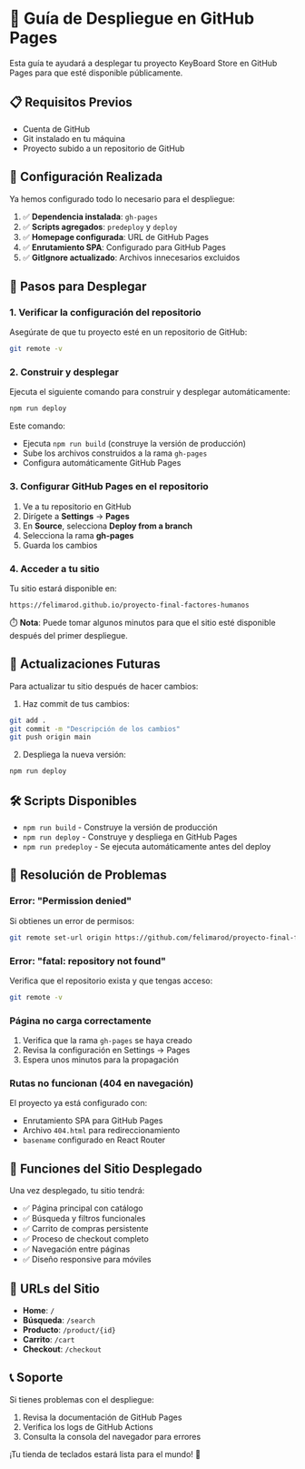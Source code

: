 # 🚀 Guía de Despliegue en GitHub Pages

Esta guía te ayudará a desplegar tu proyecto KeyBoard Store en GitHub Pages para que esté disponible públicamente.

## 📋 Requisitos Previos

- Cuenta de GitHub
- Git instalado en tu máquina
- Proyecto subido a un repositorio de GitHub

## 🔧 Configuración Realizada

Ya hemos configurado todo lo necesario para el despliegue:

1. ✅ **Dependencia instalada**: `gh-pages`
2. ✅ **Scripts agregados**: `predeploy` y `deploy`
3. ✅ **Homepage configurada**: URL de GitHub Pages
4. ✅ **Enrutamiento SPA**: Configurado para GitHub Pages
5. ✅ **GitIgnore actualizado**: Archivos innecesarios excluidos

## 🚀 Pasos para Desplegar

### 1. Verificar la configuración del repositorio
Asegúrate de que tu proyecto esté en un repositorio de GitHub:
```bash
git remote -v
```

### 2. Construir y desplegar
Ejecuta el siguiente comando para construir y desplegar automáticamente:
```bash
npm run deploy
```

Este comando:
- Ejecuta `npm run build` (construye la versión de producción)
- Sube los archivos construidos a la rama `gh-pages`
- Configura automáticamente GitHub Pages

### 3. Configurar GitHub Pages en el repositorio
1. Ve a tu repositorio en GitHub
2. Dirígete a **Settings** → **Pages**
3. En **Source**, selecciona **Deploy from a branch**
4. Selecciona la rama **gh-pages**
5. Guarda los cambios

### 4. Acceder a tu sitio
Tu sitio estará disponible en:
```
https://felimarod.github.io/proyecto-final-factores-humanos
```

⏱️ **Nota**: Puede tomar algunos minutos para que el sitio esté disponible después del primer despliegue.

## 🔄 Actualizaciones Futuras

Para actualizar tu sitio después de hacer cambios:

1. Haz commit de tus cambios:
```bash
git add .
git commit -m "Descripción de los cambios"
git push origin main
```

2. Despliega la nueva versión:
```bash
npm run deploy
```

## 🛠️ Scripts Disponibles

- `npm run build` - Construye la versión de producción
- `npm run deploy` - Construye y despliega en GitHub Pages
- `npm run predeploy` - Se ejecuta automáticamente antes del deploy

## 🐛 Resolución de Problemas

### Error: "Permission denied"
Si obtienes un error de permisos:
```bash
git remote set-url origin https://github.com/felimarod/proyecto-final-factores-humanos.git
```

### Error: "fatal: repository not found"
Verifica que el repositorio exista y que tengas acceso:
```bash
git remote -v
```

### Página no carga correctamente
1. Verifica que la rama `gh-pages` se haya creado
2. Revisa la configuración en Settings → Pages
3. Espera unos minutos para la propagación

### Rutas no funcionan (404 en navegación)
El proyecto ya está configurado con:
- Enrutamiento SPA para GitHub Pages
- Archivo `404.html` para redireccionamiento
- `basename` configurado en React Router

## 📱 Funciones del Sitio Desplegado

Una vez desplegado, tu sitio tendrá:
- ✅ Página principal con catálogo
- ✅ Búsqueda y filtros funcionales
- ✅ Carrito de compras persistente
- ✅ Proceso de checkout completo
- ✅ Navegación entre páginas
- ✅ Diseño responsive para móviles

## 🎯 URLs del Sitio

- **Home**: `/`
- **Búsqueda**: `/search`
- **Producto**: `/product/{id}`
- **Carrito**: `/cart`
- **Checkout**: `/checkout`

## 📞 Soporte

Si tienes problemas con el despliegue:
1. Revisa la documentación de GitHub Pages
2. Verifica los logs de GitHub Actions
3. Consulta la consola del navegador para errores

¡Tu tienda de teclados estará lista para el mundo! 🎉
